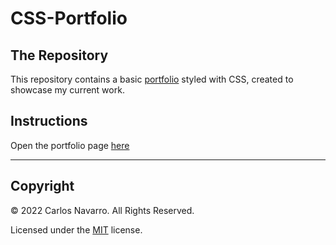 # CSS-Portfolio


## The Repository

This repository contains a basic [portfolio](https://c-navarroperez.github.io/Bootstrap-Portfolio/) styled with CSS, created to showcase my current work.

## Instructions

Open the portfolio page [here](https://c-navarroperez.github.io/CSS-Portfolio/)

---

## Copyright

© 2022 Carlos Navarro. All Rights Reserved.

Licensed under the [MIT](LICENSE.txt) license.